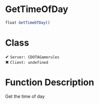 # GetTimeOfDay
```js	
float GetTimeOfDay()
```
# Class
✔ `Server: CDOTAGamerules`  
✖ `Client: undefined`  

# Function Description
Get the time of day
